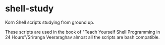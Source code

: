 shell-study
===========

Korn Shell scripts studying from ground up.

These scripts are used in the book of
"Teach Yourself Shell Programming in 24 Hours"/Sriranga Veeraraghav
almost all the scripts are bash compatible.
